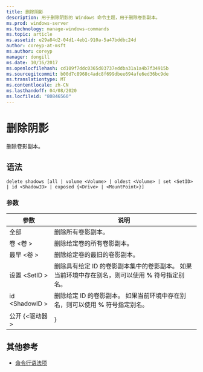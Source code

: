 ```yaml
---
title: 删除阴影
description: 用于删除阴影的 Windows 命令主题，用于删除卷影副本。
ms.prod: windows-server
ms.technology: manage-windows-commands
ms.topic: article
ms.assetid: e29a84d2-04d1-4eb1-910a-5a47bddbc24d
author: coreyp-at-msft
ms.author: coreyp
manager: dongill
ms.date: 10/16/2017
ms.openlocfilehash: cd109f7ddc0365d03737eddba31a1a4b7f34915b
ms.sourcegitcommit: b00d7c8968c4adc8f699dbee694afe6ed36bc9de
ms.translationtype: MT
ms.contentlocale: zh-CN
ms.lasthandoff: 04/08/2020
ms.locfileid: "80846560"
---
```

# <a name="delete-shadows"></a>删除阴影

删除卷影副本。

## <a name="syntax"></a>语法

```
delete shadows [all | volume <Volume> | oldest <Volume> | set <SetID> | id <ShadowID> | exposed {<Drive> | <MountPoint>}]
```

### <a name="parameters"></a>参数

| 参数 | 说明 |
| ---- | ---- |
| 全部 | 删除所有卷影副本。 |
| 卷 \<卷 > | 删除给定卷的所有卷影副本。 |
| 最早 \<卷 > | 删除给定卷的最旧的卷影副本。 |
| 设置 \<SetID > | 删除具有给定 ID 的卷影副本集中的卷影副本。 如果当前环境中存在别名，则可以使用 **%** 符号指定别名。 |
| id \<ShadowID > | 删除给定 ID 的卷影副本。 如果当前环境中存在别名，则可以使用 **%** 符号指定别名。 |
| 公开 {\<驱动器 > | <MountPoint>} |

## <a name="additional-references"></a>其他参考

- [命令行语法项](command-line-syntax-key.md)